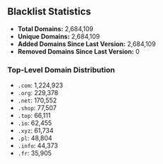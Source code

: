 ## Blacklist Statistics

- **Total Domains:** 2,684,109
- **Unique Domains:** 2,684,109
- **Added Domains Since Last Version:** 2,684,109
- **Removed Domains Since Last Version:** 0

### Top-Level Domain Distribution

-  `.com`: 1,224,923
-  `.org`: 229,378
-  `.net`: 170,552
-  `.shop`: 77,507
-  `.top`: 66,111
-  `.io`: 62,455
-  `.xyz`: 61,734
-  `.pl`: 48,804
-  `.info`: 44,373
-  `.fr`: 35,905
